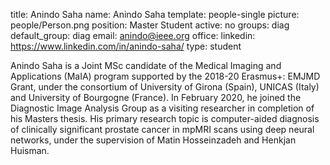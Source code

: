 title: Anindo Saha
name: Anindo Saha
template: people-single
picture: people/Person.png
position: Master Student
active: no
groups: diag
default_group: diag
email: anindo@ieee.org
office: 
linkedin: https://www.linkedin.com/in/anindo-saha/
type: student

Anindo Saha is a Joint MSc candidate of the Medical Imaging and Applications (MaIA) program supported by the 2018-20 Erasmus+: EMJMD Grant, under the consortium of University of Girona (Spain), UNICAS (Italy) and University of Bourgogne (France). In February 2020, he joined the Diagnostic Image Analysis Group as a visiting researcher in completion of his Masters thesis. His primary research topic is computer-aided diagnosis of clinically significant prostate cancer in mpMRI scans using deep neural networks, under the supervision of Matin Hosseinzadeh and Henkjan Huisman.